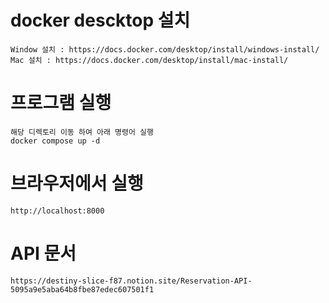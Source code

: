 # docker descktop 설치
    Window 설치 : https://docs.docker.com/desktop/install/windows-install/
    Mac 설치 : https://docs.docker.com/desktop/install/mac-install/

# 프로그램 실행
    해당 디렉토리 이동 하여 아래 명령어 실행
    docker compose up -d 

# 브라우저에서 실행
    http://localhost:8000

# API 문서
    https://destiny-slice-f87.notion.site/Reservation-API-5095a9e5aba64b8fbe87edec607501f1

